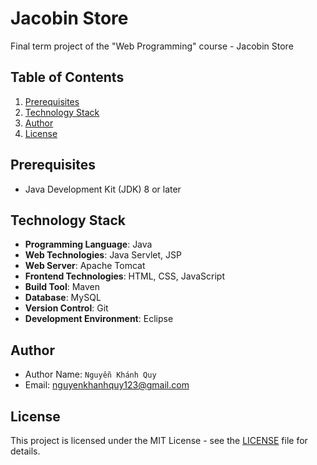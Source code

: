 # Jacobin Store

Final term project of the "Web Programming" course - Jacobin Store

## Table of Contents

1. [Prerequisites](#prerequisites)
1. [Technology Stack](#technology-stack)
1. [Author](#author)
1. [License](#license)

## Prerequisites

- Java Development Kit (JDK) 8 or later

## Technology Stack

- **Programming Language**: Java
- **Web Technologies**: Java Servlet, JSP
- **Web Server**: Apache Tomcat
- **Frontend Technologies**: HTML, CSS, JavaScript
- **Build Tool**: Maven
- **Database**: MySQL
- **Version Control**: Git
- **Development Environment**: Eclipse

## Author

- Author Name: `Nguyễn Khánh Quy`
- Email: <nguyenkhanhquy123@gmail.com>

## License

This project is licensed under the MIT License - see the [LICENSE](https://github.com/nguyenkhanhquy/jacobin-store/blob/main/LICENSE) file for details.
